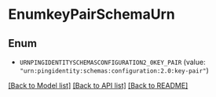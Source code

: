 # EnumkeyPairSchemaUrn

## Enum


* `URNPINGIDENTITYSCHEMASCONFIGURATION2_0KEY_PAIR` (value: `"urn:pingidentity:schemas:configuration:2.0:key-pair"`)


[[Back to Model list]](../README.md#documentation-for-models) [[Back to API list]](../README.md#documentation-for-api-endpoints) [[Back to README]](../README.md)



